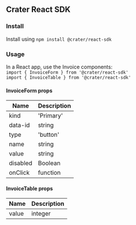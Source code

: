 ## Crater React SDK


### Install

Install using `npm install @crater/react-sdk`

### Usage 

In a React app, use the Invoice components:  
`import { InvoiceForm } from '@crater/react-sdk'`  
`import { InvoiceTable } from '@crater/react-sdk'` 

#### InvoiceForm props

| Name        | Description      
| ----------- | -----------      
| kind        | 'Primary' | 'Outline' | 'Inline' | 'Ghost' | ' Warning'            
| data-id     | string             
| type        | 'button' | 'submit' | 'reset'             
| name        | string             
| value       | string             
| disabled    | Boolean          
| onClick     | function         


#### InvoiceTable props

| Name        | Description | 
| ----------- | ----------- |
| value       | integer     |
